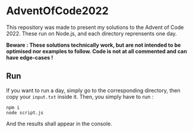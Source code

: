 # AdventOfCode2022

This repository was made to present my solutions to the Advent of Code 2022. These run on Node.js, and each directory reprensents one day.

**Beware : These solutions technically work, but are not intended to be optimised nor examples to follow. Code is not at all commented and can have edge-cases !**

## Run

If you want to run a day, simply go to the corresponding directory, then copy your `input.txt` inside it. Then, you simply have to run : 

```
npm i
node script.js
```

And the results shall appear in the console.
